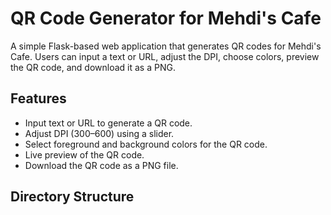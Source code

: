 # QR Code Generator for Mehdi's Cafe

A simple Flask-based web application that generates QR codes for Mehdi's Cafe. Users can input a text or URL, adjust the DPI, choose colors, preview the QR code, and download it as a PNG.

## Features
- Input text or URL to generate a QR code.
- Adjust DPI (300–600) using a slider.
- Select foreground and background colors for the QR code.
- Live preview of the QR code.
- Download the QR code as a PNG file.

## Directory Structure
